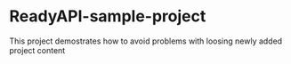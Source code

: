 # ReadyAPI-sample-project
This project demostrates how to avoid problems with loosing newly added project content
